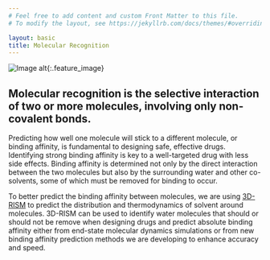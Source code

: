 ```yaml
---
# Feel free to add content and custom Front Matter to this file.
# To modify the layout, see https://jekyllrb.com/docs/themes/#overriding-theme-defaults

layout: basic
title: Molecular Recognition
---
```


![Image alt]({{site.url}}/research/molecular_recognition.png "molecular recognition"){:.feature_image}
## Molecular recognition is the selective interaction of two or more molecules, involving only non-covalent bonds.
<!--end excerpt-->

Predicting how well one molecule will stick to a different molecule, or binding affinity, is fundamental to designing safe, effective drugs. Identifying strong binding affinity is key to a well-targeted drug with less side effects. Binding affinity is determined not only by the direct interaction between the two molecules but also by the surrounding water and other co-solvents, some of which must be removed for binding to occur.

To better predict the binding affinity between molecules, we are using [3D-RISM]({{site.url}}/research/theory/) to predict the distribution and thermodynamics of solvent around molecules. 3D-RISM can be used to identify water molecules that should or should not be remove when designing drugs and predict absolute binding affinity either from end-state molecular dynamics simulations or from new binding affinity prediction methods we are developing to enhance accuracy and speed.
